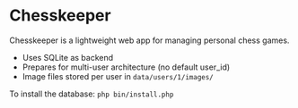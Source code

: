 # Chesskeeper

Chesskeeper is a lightweight web app for managing personal chess games.

- Uses SQLite as backend
- Prepares for multi-user architecture (no default user_id)
- Image files stored per user in `data/users/1/images/`

To install the database: `php bin/install.php`
